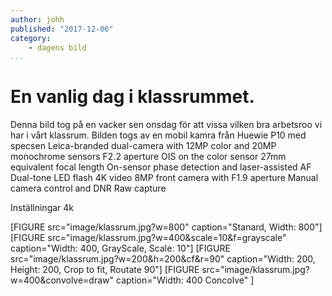 ```yaml
---
author: johh
published: "2017-12-06"
category:
    - dagens bild
...
```

En vanlig dag i klassrummet.
==================================

Denna bild tog på en vacker sen onsdag för att vissa vilken bra arbetsroo vi har i vårt klassrum. Bilden togs av en mobil kamra från Huewie P10 med specsen
Leica-branded dual-camera with 12MP color and 20MP monochrome sensors
F2.2 aperture
OIS on the color sensor
27mm equivalent focal length
On-sensor phase detection and laser-assisted AF
Dual-tone LED flash
4K video
8MP front camera with F1.9 aperture
Manual camera control and DNR Raw capture

Inställningar
4k

[FIGURE src="image/klassrum.jpg?w=800" caption="Stanard, Width: 800"]
[FIGURE src="image/klassrum.jpg?w=400&scale=10&f=grayscale" caption="Width: 400, GrayScale, Scale: 10"]
[FIGURE src="image/klassrum.jpg?w=200&h=200&cf&r=90" caption="Width: 200, Height: 200, Crop to fit, Routate 90"]
[FIGURE src="image/klassrum.jpg?w=400&convolve=draw" caption="Width: 400 Concolve" ]
